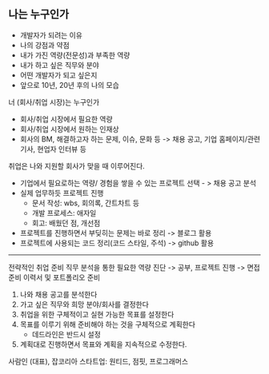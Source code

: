 ## 나는 누구인가
- 개발자가 되려는 이유
- 나의 강점과 약점
- 내가 가진 역량(전문성)과 부족한 역량
- 내가 하고 싶은 직무와 분야
- 어떤 개발자가 되고 싶은지
- 앞으로 10년, 20년 후의 나의 모습

너 (회사/취업 시장)는 누구인가
- 회사/취업 시장에서 필요한 역량
- 회사/취업 시장에서 원하는 인재상
- 회사의 BM, 해결하고자 하는 문제, 이슈, 문화 등
-> 채용 공고, 기업 홈페이지/관련 기사, 현업자 인터뷰 등

취업은 나와 지원할 회사가 맞을 때 이루어진다.



- 기업에서 필요로하는 역량/ 경험을 쌓을 수 있는 프로젝트 선택 - > 채용 공고 분석
- 실제 업무하듯 프로젝트 진행
	- 문서 작성: wbs, 회의록, 간트차트 등
	- 개발 프로세스: 애자일
	- 회고: 배웠던 점, 개선점
- 프로젝트를 진행하면서 부딪히는 문제는 바로 정리 -> 블로그 활용
- 프로젝트에 사용되는 코드 정리(코드 스타일, 주석) -> github 활용

---
전략적인 취업 준비
직무 분석을 통한 필요한 역량 진단 -> 공부, 프로젝트 진행 -> 면접 준비 이력서 및 포트폴리오 준비

1. 나와 채용 공고를 분석한다
2. 가고 싶은 직무와 희망 분야/회사를 결정한다
3. 취업을 위한 구체적이고 실현 가능한 목표를 설정한다
4. 목표를 이루기 위해 준비해야 하는 것을 구체적으로 계획한다
	- 데드라인은 반드시 설정
5. 계획대로 진행하면서 목표와 계획을 지속적으로 수정한다.

사람인 (대표), 잡코리아
스타트업: 원티드, 점핏, 프로그래머스
